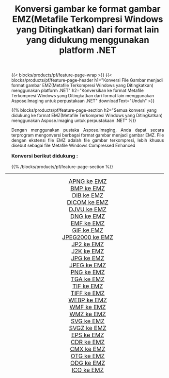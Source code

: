 ﻿---
title: Konversi gambar ke format gambar EMZ(Metafile Terkompresi Windows yang Ditingkatkan) dari format lain yang didukung menggunakan platform .NET 
weight: 3920
url: /id/net/conversion/to/emz/ 
lang: id
langdirlevel: 2
locales: zh-hans,ja,it,ru,de,es,fr,nl,id,lt,pl,pt,vi,tr,ko,zh-hant,ar,hi,th,sv,cs,uk,he
description: Menggunakan Aspose.Imaging untuk pustaka .NET, mudah untuk mengonversi ke EMZ(Metafile Terkompresi Windows yang Ditingkatkan) dari format gambar lain yang didukung
---

{{< blocks/products/pf/feature-page-wrap >}}
{{< blocks/products/pf/feature-page-header h1="Konversi File Gambar menjadi format gambar EMZ(Metafile Terkompresi Windows yang Ditingkatkan) menggunakan platform .NET" h2="Konversikan ke format Metafile Terkompresi Windows yang Ditingkatkan dari format lain menggunakan Aspose.Imaging untuk perpustakaan .NET" downloadText="Unduh" >}}


{{% blocks/products/pf/feature-page-section  h2="Semua konversi yang didukung ke format EMZ(Metafile Terkompresi Windows yang Ditingkatkan) menggunakan Aspose.Imaging untuk perpustakaan .NET" %}}
<p align=justify>Dengan menggunakan pustaka Aspose.Imaging, Anda dapat secara terprogram mengonversi berbagai format gambar menjadi gambar EMZ. File dengan ekstensi file EMZ adalah file gambar terkompresi, lebih khusus disebut sebagai file Metafile Windows Compressed Enhanced</p>
<h3 style="margin-top:16px;">
Konversi berikut didukung :
</h3>
{{% /blocks/products/pf/feature-page-section %}}
<div class="container-fluid productfamilypage bg-gray">
    <div class="convertypes bg-gray agp-content section">
        <div class="container">
		<hr style="margin-left:-20px;"/>
		<div class="row other-converters" style="gap: 10px;font-size: 19px;text-align:center;">
		    <div class='col-md-3 other-converter remove-lp remove-rp'><a href="/imaging/id/net/conversion/apng-to-emz/" style="padding:15px;">APNG ke EMZ</a></div>
<div class='col-md-3 other-converter remove-lp remove-rp'><a href="/imaging/id/net/conversion/bmp-to-emz/" style="padding:15px;">BMP ke EMZ</a></div>
<div class='col-md-3 other-converter remove-lp remove-rp'><a href="/imaging/id/net/conversion/dib-to-emz/" style="padding:15px;">DIB ke EMZ</a></div>
<div class='col-md-3 other-converter remove-lp remove-rp'><a href="/imaging/id/net/conversion/dicom-to-emz/" style="padding:15px;">DICOM ke EMZ</a></div>
<div class='col-md-3 other-converter remove-lp remove-rp'><a href="/imaging/id/net/conversion/djvu-to-emz/" style="padding:15px;">DJVU ke EMZ</a></div>
<div class='col-md-3 other-converter remove-lp remove-rp'><a href="/imaging/id/net/conversion/dng-to-emz/" style="padding:15px;">DNG ke EMZ</a></div>
<div class='col-md-3 other-converter remove-lp remove-rp'><a href="/imaging/id/net/conversion/emf-to-emz/" style="padding:15px;">EMF ke EMZ</a></div>
<div class='col-md-3 other-converter remove-lp remove-rp'><a href="/imaging/id/net/conversion/gif-to-emz/" style="padding:15px;">GIF ke EMZ</a></div>
<div class='col-md-3 other-converter remove-lp remove-rp'><a href="/imaging/id/net/conversion/jpeg2000-to-emz/" style="padding:15px;">JPEG2000 ke EMZ</a></div>
<div class='col-md-3 other-converter remove-lp remove-rp'><a href="/imaging/id/net/conversion/jp2-to-emz/" style="padding:15px;">JP2 ke EMZ</a></div>
<div class='col-md-3 other-converter remove-lp remove-rp'><a href="/imaging/id/net/conversion/j2k-to-emz/" style="padding:15px;">J2K ke EMZ</a></div>
<div class='col-md-3 other-converter remove-lp remove-rp'><a href="/imaging/id/net/conversion/jpg-to-emz/" style="padding:15px;">JPG ke EMZ</a></div>
<div class='col-md-3 other-converter remove-lp remove-rp'><a href="/imaging/id/net/conversion/jpeg-to-emz/" style="padding:15px;">JPEG ke EMZ</a></div>
<div class='col-md-3 other-converter remove-lp remove-rp'><a href="/imaging/id/net/conversion/png-to-emz/" style="padding:15px;">PNG ke EMZ</a></div>
<div class='col-md-3 other-converter remove-lp remove-rp'><a href="/imaging/id/net/conversion/tga-to-emz/" style="padding:15px;">TGA ke EMZ</a></div>
<div class='col-md-3 other-converter remove-lp remove-rp'><a href="/imaging/id/net/conversion/tif-to-emz/" style="padding:15px;">TIF ke EMZ</a></div>
<div class='col-md-3 other-converter remove-lp remove-rp'><a href="/imaging/id/net/conversion/tiff-to-emz/" style="padding:15px;">TIFF ke EMZ</a></div>
<div class='col-md-3 other-converter remove-lp remove-rp'><a href="/imaging/id/net/conversion/webp-to-emz/" style="padding:15px;">WEBP ke EMZ</a></div>
<div class='col-md-3 other-converter remove-lp remove-rp'><a href="/imaging/id/net/conversion/wmf-to-emz/" style="padding:15px;">WMF ke EMZ</a></div>
<div class='col-md-3 other-converter remove-lp remove-rp'><a href="/imaging/id/net/conversion/wmz-to-emz/" style="padding:15px;">WMZ ke EMZ</a></div>
<div class='col-md-3 other-converter remove-lp remove-rp'><a href="/imaging/id/net/conversion/svg-to-emz/" style="padding:15px;">SVG ke EMZ</a></div>
<div class='col-md-3 other-converter remove-lp remove-rp'><a href="/imaging/id/net/conversion/svgz-to-emz/" style="padding:15px;">SVGZ ke EMZ</a></div>
<div class='col-md-3 other-converter remove-lp remove-rp'><a href="/imaging/id/net/conversion/eps-to-emz/" style="padding:15px;">EPS ke EMZ</a></div>
<div class='col-md-3 other-converter remove-lp remove-rp'><a href="/imaging/id/net/conversion/cdr-to-emz/" style="padding:15px;">CDR ke EMZ</a></div>
<div class='col-md-3 other-converter remove-lp remove-rp'><a href="/imaging/id/net/conversion/cmx-to-emz/" style="padding:15px;">CMX ke EMZ</a></div>
<div class='col-md-3 other-converter remove-lp remove-rp'><a href="/imaging/id/net/conversion/otg-to-emz/" style="padding:15px;">OTG ke EMZ</a></div>
<div class='col-md-3 other-converter remove-lp remove-rp'><a href="/imaging/id/net/conversion/odg-to-emz/" style="padding:15px;">ODG ke EMZ</a></div>
<div class='col-md-3 other-converter remove-lp remove-rp'><a href="/imaging/id/net/conversion/ico-to-emz/" style="padding:15px;">ICO ke EMZ</a></div>
                </div>
        </div>
    </div>
</div>
<br/>

